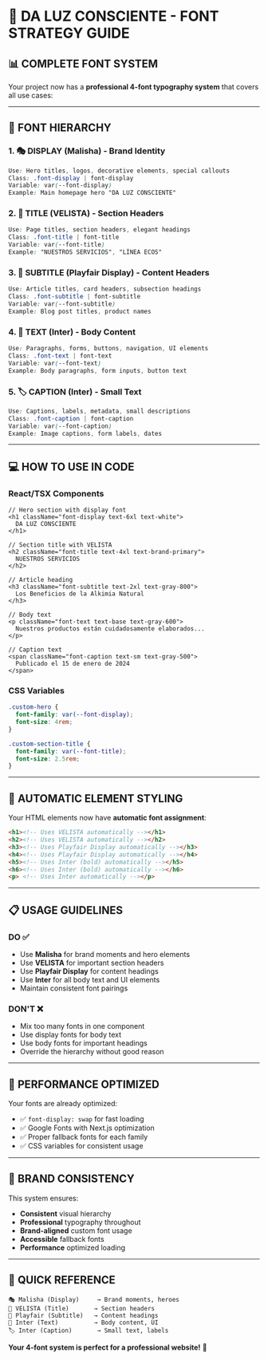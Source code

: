 # 🎨 DA LUZ CONSCIENTE - FONT STRATEGY GUIDE

## 📊 **COMPLETE FONT SYSTEM**

Your project now has a **professional 4-font typography system** that covers all use cases:

---

## 🎯 **FONT HIERARCHY**

### **1. 🎭 DISPLAY (Malisha) - Brand Identity**
```css
Use: Hero titles, logos, decorative elements, special callouts
Class: .font-display | font-display
Variable: var(--font-display)
Example: Main homepage hero "DA LUZ CONSCIENTE"
```

### **2. 📖 TITLE (VELISTA) - Section Headers**
```css
Use: Page titles, section headers, elegant headings
Class: .font-title | font-title  
Variable: var(--font-title)
Example: "NUESTROS SERVICIOS", "LÍNEA ECOS"
```

### **3. 📰 SUBTITLE (Playfair Display) - Content Headers**
```css
Use: Article titles, card headers, subsection headings
Class: .font-subtitle | font-subtitle
Variable: var(--font-subtitle)
Example: Blog post titles, product names
```

### **4. 💬 TEXT (Inter) - Body Content**
```css
Use: Paragraphs, forms, buttons, navigation, UI elements
Class: .font-text | font-text
Variable: var(--font-text)
Example: Body paragraphs, form inputs, button text
```

### **5. 🏷️ CAPTION (Inter) - Small Text**
```css
Use: Captions, labels, metadata, small descriptions
Class: .font-caption | font-caption
Variable: var(--font-caption)
Example: Image captions, form labels, dates
```

---

## 💻 **HOW TO USE IN CODE**

### **React/TSX Components**
```tsx
// Hero section with display font
<h1 className="font-display text-6xl text-white">
  DA LUZ CONSCIENTE
</h1>

// Section title with VELISTA
<h2 className="font-title text-4xl text-brand-primary">
  NUESTROS SERVICIOS
</h2>

// Article heading
<h3 className="font-subtitle text-2xl text-gray-800">
  Los Beneficios de la Alkimia Natural
</h3>

// Body text
<p className="font-text text-base text-gray-600">
  Nuestros productos están cuidadosamente elaborados...
</p>

// Caption text
<span className="font-caption text-sm text-gray-500">
  Publicado el 15 de enero de 2024
</span>
```

### **CSS Variables**
```css
.custom-hero {
  font-family: var(--font-display);
  font-size: 4rem;
}

.custom-section-title {
  font-family: var(--font-title);
  font-size: 2.5rem;
}
```

---

## 🎨 **AUTOMATIC ELEMENT STYLING**

Your HTML elements now have **automatic font assignment**:

```html
<h1><!-- Uses VELISTA automatically --></h1>
<h2><!-- Uses VELISTA automatically --></h2>
<h3><!-- Uses Playfair Display automatically --></h3>
<h4><!-- Uses Playfair Display automatically --></h4>
<h5><!-- Uses Inter (bold) automatically --></h5>
<h6><!-- Uses Inter (bold) automatically --></h6>
<p> <!-- Uses Inter automatically --></p>
```

---

## 📋 **USAGE GUIDELINES**

### **DO ✅**
- Use **Malisha** for brand moments and hero elements
- Use **VELISTA** for important section headers
- Use **Playfair Display** for content headings
- Use **Inter** for all body text and UI elements
- Maintain consistent font pairings

### **DON'T ❌**
- Mix too many fonts in one component
- Use display fonts for body text
- Use body fonts for important headings
- Override the hierarchy without good reason

---

## 🚀 **PERFORMANCE OPTIMIZED**

Your fonts are already optimized:
- ✅ `font-display: swap` for fast loading
- ✅ Google Fonts with Next.js optimization
- ✅ Proper fallback fonts for each family
- ✅ CSS variables for consistent usage

---

## 🌟 **BRAND CONSISTENCY**

This system ensures:
- **Consistent** visual hierarchy
- **Professional** typography throughout
- **Brand-aligned** custom font usage
- **Accessible** fallback fonts
- **Performance** optimized loading

---

## 📝 **QUICK REFERENCE**

```
🎭 Malisha (Display)     → Brand moments, heroes
📖 VELISTA (Title)       → Section headers
📰 Playfair (Subtitle)   → Content headings  
💬 Inter (Text)          → Body content, UI
🏷️ Inter (Caption)       → Small text, labels
```

**Your 4-font system is perfect for a professional website!** 🎉
